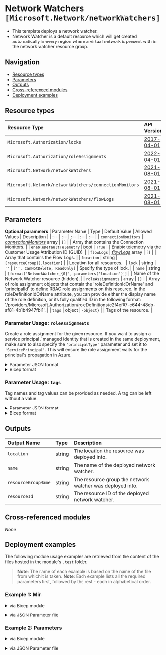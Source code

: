 # Network Watchers `[Microsoft.Network/networkWatchers]`

- This template deploys a network watcher.
- Network Watcher is a default resource which will get created automatically in every region where a virtual network is present with in the network watcher resource group.

## Navigation

- [Resource types](#Resource-types)
- [Parameters](#Parameters)
- [Outputs](#Outputs)
- [Cross-referenced modules](#Cross-referenced-modules)
- [Deployment examples](#Deployment-examples)

## Resource types

| Resource Type                                          | API Version                                                                                                                    |
| :----------------------------------------------------- | :----------------------------------------------------------------------------------------------------------------------------- |
| `Microsoft.Authorization/locks`                        | [2017-04-01](https://docs.microsoft.com/en-us/azure/templates/Microsoft.Authorization/2017-04-01/locks)                        |
| `Microsoft.Authorization/roleAssignments`              | [2022-04-01](https://docs.microsoft.com/en-us/azure/templates/Microsoft.Authorization/2022-04-01/roleAssignments)              |
| `Microsoft.Network/networkWatchers`                    | [2021-08-01](https://docs.microsoft.com/en-us/azure/templates/Microsoft.Network/2021-08-01/networkWatchers)                    |
| `Microsoft.Network/networkWatchers/connectionMonitors` | [2021-08-01](https://docs.microsoft.com/en-us/azure/templates/Microsoft.Network/2021-08-01/networkWatchers/connectionMonitors) |
| `Microsoft.Network/networkWatchers/flowLogs`           | [2021-08-01](https://docs.microsoft.com/en-us/azure/templates/Microsoft.Network/2021-08-01/networkWatchers/flowLogs)           |

## Parameters

**Optional parameters**
| Parameter Name | Type | Default Value | Allowed Values | Description |
| :-- | :-- | :-- | :-- | :-- |
| `connectionMonitors` | _[connectionMonitors](connectionMonitors/readme.md)_ array | `[]` | | Array that contains the Connection Monitors. |
| `enableDefaultTelemetry` | bool | `True` | | Enable telemetry via the Customer Usage Attribution ID (GUID). |
| `flowLogs` | _[flowLogs](flowLogs/readme.md)_ array | `[]` | | Array that contains the Flow Logs. |
| `location` | string | `[resourceGroup().location]` | | Location for all resources. |
| `lock` | string | `''` | `['', CanNotDelete, ReadOnly]` | Specify the type of lock. |
| `name` | string | `[format('NetworkWatcher_{0}', parameters('location'))]` | | Name of the Network Watcher resource (hidden). |
| `roleAssignments` | array | `[]` | | Array of role assignment objects that contain the 'roleDefinitionIdOrName' and 'principalId' to define RBAC role assignments on this resource. In the roleDefinitionIdOrName attribute, you can provide either the display name of the role definition, or its fully qualified ID in the following format: '/providers/Microsoft.Authorization/roleDefinitions/c2f4ef07-c644-48eb-af81-4b1b4947fb11'. |
| `tags` | object | `{object}` | | Tags of the resource. |

### Parameter Usage: `roleAssignments`

Create a role assignment for the given resource. If you want to assign a service principal / managed identity that is created in the same deployment, make sure to also specify the `'principalType'` parameter and set it to `'ServicePrincipal'`. This will ensure the role assignment waits for the principal's propagation in Azure.

<details>

<summary>Parameter JSON format</summary>

```json
"roleAssignments": {
    "value": [
        {
            "roleDefinitionIdOrName": "Reader",
            "description": "Reader Role Assignment",
            "principalIds": [
                "12345678-1234-1234-1234-123456789012", // object 1
                "78945612-1234-1234-1234-123456789012" // object 2
            ]
        },
        {
            "roleDefinitionIdOrName": "/providers/Microsoft.Authorization/roleDefinitions/c2f4ef07-c644-48eb-af81-4b1b4947fb11",
            "principalIds": [
                "12345678-1234-1234-1234-123456789012" // object 1
            ],
            "principalType": "ServicePrincipal"
        }
    ]
}
```

</details>

<details>

<summary>Bicep format</summary>

```bicep
roleAssignments: [
    {
        roleDefinitionIdOrName: 'Reader'
        description: 'Reader Role Assignment'
        principalIds: [
            '12345678-1234-1234-1234-123456789012' // object 1
            '78945612-1234-1234-1234-123456789012' // object 2
        ]
    }
    {
        roleDefinitionIdOrName: '/providers/Microsoft.Authorization/roleDefinitions/c2f4ef07-c644-48eb-af81-4b1b4947fb11'
        principalIds: [
            '12345678-1234-1234-1234-123456789012' // object 1
        ]
        principalType: 'ServicePrincipal'
    }
]
```

</details>
<p>

### Parameter Usage: `tags`

Tag names and tag values can be provided as needed. A tag can be left without a value.

<details>

<summary>Parameter JSON format</summary>

```json
"tags": {
    "value": {
        "Environment": "Non-Prod",
        "Contact": "test.user@testcompany.com",
        "PurchaseOrder": "1234",
        "CostCenter": "7890",
        "ServiceName": "DeploymentValidation",
        "Role": "DeploymentValidation"
    }
}
```

</details>

<details>

<summary>Bicep format</summary>

```bicep
tags: {
    Environment: 'Non-Prod'
    Contact: 'test.user@testcompany.com'
    PurchaseOrder: '1234'
    CostCenter: '7890'
    ServiceName: 'DeploymentValidation'
    Role: 'DeploymentValidation'
}
```

</details>
<p>

## Outputs

| Output Name         | Type   | Description                                               |
| :------------------ | :----- | :-------------------------------------------------------- |
| `location`          | string | The location the resource was deployed into.              |
| `name`              | string | The name of the deployed network watcher.                 |
| `resourceGroupName` | string | The resource group the network watcher was deployed into. |
| `resourceId`        | string | The resource ID of the deployed network watcher.          |

## Cross-referenced modules

_None_

## Deployment examples

The following module usage examples are retrieved from the content of the files hosted in the module's `.test` folder.

> **Note**: The name of each example is based on the name of the file from which it is taken.
> **Note**: Each example lists all the required parameters first, followed by the rest - each in alphabetical order.

<h3>Example 1: Min</h3>

<details>

<summary>via Bicep module</summary>

```bicep
module networkWatchers './Microsoft.Network/networkWatchers/deploy.bicep' = {
  name: '${uniqueString(deployment().name)}-networkWatchers'
  params: {
    location: 'northeurope'
  }
}
```

</details>
<p>

<details>

<summary>via JSON Parameter file</summary>

```json
{
  "$schema": "https://schema.management.azure.com/schemas/2019-04-01/deploymentParameters.json#",
  "contentVersion": "1.0.0.0",
  "parameters": {
    "location": {
      "value": "northeurope"
    }
  }
}
```

</details>
<p>

<h3>Example 2: Parameters</h3>

<details>

<summary>via Bicep module</summary>

```bicep
module networkWatchers './Microsoft.Network/networkWatchers/deploy.bicep' = {
  name: '${uniqueString(deployment().name)}-networkWatchers'
  params: {
    connectionMonitors: [
      {
        endpoints: [
          {
            name: '<<namePrefix>>-az-subnet-x-001(validation-rg)'
            resourceId: '/subscriptions/<<subscriptionId>>/resourceGroups/validation-rg/providers/Microsoft.Compute/virtualMachines/adp-<<namePrefix>>-vm-01'
            type: 'AzureVM'
          }
          {
            address: 'www.office.com'
            name: 'Office Portal'
            type: 'ExternalAddress'
          }
        ]
        name: 'adp-<<namePrefix>>-az-conn-mon-x-001'
        testConfigurations: [
          {
            httpConfiguration: {
              method: 'Get'
              port: 80
              preferHTTPS: false
              requestHeaders: []
              validStatusCodeRanges: [
                '200'
              ]
            }
            name: 'HTTP Test'
            protocol: 'Http'
            successThreshold: {
              checksFailedPercent: 5
              roundTripTimeMs: 100
            }
            testFrequencySec: 30
          }
        ]
        testGroups: [
          {
            destinations: [
              'Office Portal'
            ]
            disable: false
            name: 'TestHTTPBing'
            sources: [
              '<<namePrefix>>-az-subnet-x-001(validation-rg)'
            ]
            testConfigurations: [
              'HTTP Test'
            ]
          }
        ]
        workspaceResourceId: '/subscriptions/<<subscriptionId>>/resourcegroups/validation-rg/providers/microsoft.operationalinsights/workspaces/adp-<<namePrefix>>-az-law-x-001'
      }
    ]
    flowLogs: [
      {
        enabled: false
        storageId: '/subscriptions/<<subscriptionId>>/resourceGroups/validation-rg/providers/Microsoft.Storage/storageAccounts/adp<<namePrefix>>azsax001'
        targetResourceId: '/subscriptions/<<subscriptionId>>/resourceGroups/validation-rg/providers/Microsoft.Network/networkSecurityGroups/adp-<<namePrefix>>-az-nsg-x-001'
      }
      {
        formatVersion: 1
        name: 'adp-<<namePrefix>>-az-nsg-x-apgw-flowlog'
        retentionInDays: 8
        storageId: '/subscriptions/<<subscriptionId>>/resourceGroups/validation-rg/providers/Microsoft.Storage/storageAccounts/adp<<namePrefix>>azsax001'
        targetResourceId: '/subscriptions/<<subscriptionId>>/resourceGroups/validation-rg/providers/Microsoft.Network/networkSecurityGroups/adp-<<namePrefix>>-az-nsg-x-apgw'
        trafficAnalyticsInterval: 10
        workspaceResourceId: '/subscriptions/<<subscriptionId>>/resourcegroups/validation-rg/providers/microsoft.operationalinsights/workspaces/adp-<<namePrefix>>-az-law-x-001'
      }
    ]
    name: 'adp-<<namePrefix>>-az-nw-x-001'
    roleAssignments: [
      {
        principalIds: [
          '<<deploymentSpId>>'
        ]
        roleDefinitionIdOrName: 'Reader'
      }
    ]
  }
}
```

</details>
<p>

<details>

<summary>via JSON Parameter file</summary>

```json
{
  "$schema": "https://schema.management.azure.com/schemas/2019-04-01/deploymentParameters.json#",
  "contentVersion": "1.0.0.0",
  "parameters": {
    "connectionMonitors": {
      "value": [
        {
          "endpoints": [
            {
              "name": "<<namePrefix>>-az-subnet-x-001(validation-rg)",
              "resourceId": "/subscriptions/<<subscriptionId>>/resourceGroups/validation-rg/providers/Microsoft.Compute/virtualMachines/adp-<<namePrefix>>-vm-01",
              "type": "AzureVM"
            },
            {
              "address": "www.office.com",
              "name": "Office Portal",
              "type": "ExternalAddress"
            }
          ],
          "name": "adp-<<namePrefix>>-az-conn-mon-x-001",
          "testConfigurations": [
            {
              "httpConfiguration": {
                "method": "Get",
                "port": 80,
                "preferHTTPS": false,
                "requestHeaders": [],
                "validStatusCodeRanges": ["200"]
              },
              "name": "HTTP Test",
              "protocol": "Http",
              "successThreshold": {
                "checksFailedPercent": 5,
                "roundTripTimeMs": 100
              },
              "testFrequencySec": 30
            }
          ],
          "testGroups": [
            {
              "destinations": ["Office Portal"],
              "disable": false,
              "name": "TestHTTPBing",
              "sources": ["<<namePrefix>>-az-subnet-x-001(validation-rg)"],
              "testConfigurations": ["HTTP Test"]
            }
          ],
          "workspaceResourceId": "/subscriptions/<<subscriptionId>>/resourcegroups/validation-rg/providers/microsoft.operationalinsights/workspaces/adp-<<namePrefix>>-az-law-x-001"
        }
      ]
    },
    "flowLogs": {
      "value": [
        {
          "enabled": false,
          "storageId": "/subscriptions/<<subscriptionId>>/resourceGroups/validation-rg/providers/Microsoft.Storage/storageAccounts/adp<<namePrefix>>azsax001",
          "targetResourceId": "/subscriptions/<<subscriptionId>>/resourceGroups/validation-rg/providers/Microsoft.Network/networkSecurityGroups/adp-<<namePrefix>>-az-nsg-x-001"
        },
        {
          "formatVersion": 1,
          "name": "adp-<<namePrefix>>-az-nsg-x-apgw-flowlog",
          "retentionInDays": 8,
          "storageId": "/subscriptions/<<subscriptionId>>/resourceGroups/validation-rg/providers/Microsoft.Storage/storageAccounts/adp<<namePrefix>>azsax001",
          "targetResourceId": "/subscriptions/<<subscriptionId>>/resourceGroups/validation-rg/providers/Microsoft.Network/networkSecurityGroups/adp-<<namePrefix>>-az-nsg-x-apgw",
          "trafficAnalyticsInterval": 10,
          "workspaceResourceId": "/subscriptions/<<subscriptionId>>/resourcegroups/validation-rg/providers/microsoft.operationalinsights/workspaces/adp-<<namePrefix>>-az-law-x-001"
        }
      ]
    },
    "name": {
      "value": "adp-<<namePrefix>>-az-nw-x-001"
    },
    "roleAssignments": {
      "value": [
        {
          "principalIds": ["<<deploymentSpId>>"],
          "roleDefinitionIdOrName": "Reader"
        }
      ]
    }
  }
}
```

</details>
<p>
